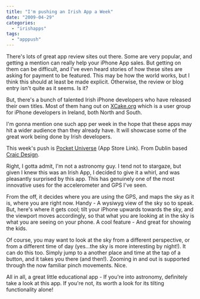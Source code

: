 ```yaml
---
title: "I'm pushing an Irish App a Week"
date: "2009-04-29"
categories: 
  - "irishapps"
tags: 
  - "apppush"
---
```


There's lots of great app review sites out there. Some are very popular, and getting a mention can really help your iPhone App sales. But getting on them can be difficult, and I've even heard stories of how these sites are asking for payment to be featured. This may be how the world works, but I think this should at least be made explicit. Otherwise, the review or blog entry isn't quite as it seems. Is it?

But, there's a bunch of talented Irish iPhone developers who have released their own titles. Most of them hang out on [XCake.org](http://www.xcake.org/) which is a user group for iPhone developers in Ireland, both North and South.

I'm gonna mention one such app per week in the hope that these apps may hit a wider audience than they already have. It will showcase some of the great work being done by Irish developers.

This week's push is [Pocket Universe](http://itunes.apple.com/WebObjects/MZStore.woa/wa/viewSoftware?id=306916838&mt=8) (App Store Link). From Dublin based [Craic Design](http://www.craicdesign.com/).

Right, I gotta admit, I'm not a astronomy guy. I tend not to stargaze, but given I knew this was an Irish App, I decided to give it a whirl, and was pleasantly surprised by this app. This has genuinely one of the most innovative uses for the accelerometer and GPS I've seen.

From the off, it decides where you are using the GPS, and maps the sky as it is, where you are right now. Handy - A wysiwyg view of the sky so to speak. But, here's where it gets cool; tilt your iPhone upwards towards the sky, and the viewport moves accordingly, so that what you are looking at in the sky is what you are seeing on your phone. A cool feature - And great for showing the kids.

Of course, you may want to look at the sky from a different perspective, or from a different time of day (yes...the sky is more interesting by night!). It can do this too. Simply jump to a another place and time at the tap of a button, and it takes you there (and then!). Zooming in and out is supported through the now familiar pinch movements. Nice.

All in all, a great little educational app - If you're into astronomy, definitely take a look at this app. If you're not, its worth a look for its tilting functionality alone!
